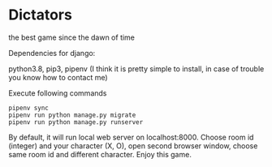 # Dictators
the best game since the dawn of time


Dependencies for django:

python3.8, pip3, pipenv (I think it is pretty simple to install, in case of trouble you know how to contact me)

Execute following commands

```shell
pipenv sync
pipenv run python manage.py migrate
pipenv run python manage.py runserver
```

By default, it will run local web server on localhost:8000. Choose room id (integer) and your character (X, O), open second browser window, choose same room id and different character.
Enjoy this game.
